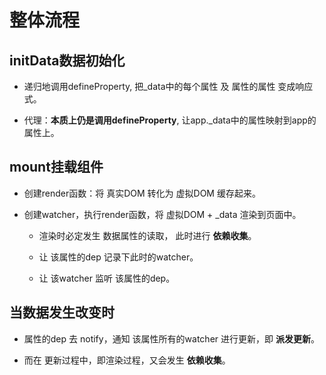 # 整体流程

## initData数据初始化

- 递归地调用defineProperty, 把_data中的每个属性 及 属性的属性 变成响应式。

- 代理：**本质上仍是调用defineProperty**, 让app._data中的属性映射到app的属性上。


## mount挂载组件

- 创建render函数：将 真实DOM 转化为 虚拟DOM 缓存起来。

- 创建watcher，执行render函数，将 虚拟DOM + _data 渲染到页面中。

    - 渲染时必定发生 数据属性的读取， 此时进行 **依赖收集**。

    - 让 该属性的dep 记录下此时的watcher。

    - 让 该watcher 监听 该属性的dep。


## 当数据发生改变时

- 属性的dep 去 notify，通知 该属性所有的watcher 进行更新，即 **派发更新**。

- 而在 更新过程中，即渲染过程，又会发生 **依赖收集**。
